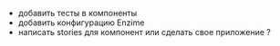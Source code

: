 -   добавить тесты в компоненты
-   добавить конфигурацию Enzime
-   написать stories для компонент или сделать свое приложение ?
